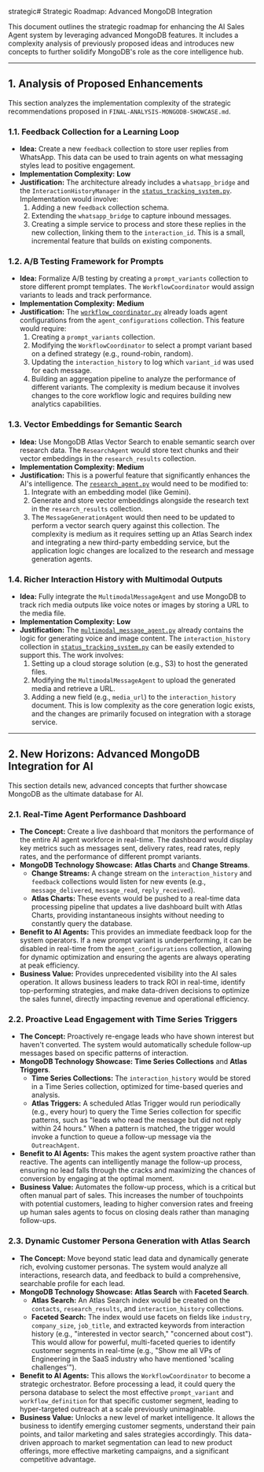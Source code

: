  strategic# Strategic Roadmap: Advanced MongoDB Integration

This document outlines the strategic roadmap for enhancing the AI Sales Agent system by leveraging advanced MongoDB features. It includes a complexity analysis of previously proposed ideas and introduces new concepts to further solidify MongoDB's role as the core intelligence hub.

---

## 1. Analysis of Proposed Enhancements

This section analyzes the implementation complexity of the strategic recommendations proposed in `FINAL-ANALYSIS-MONGODB-SHOWCASE.md`.

### 1.1. Feedback Collection for a Learning Loop

*   **Idea:** Create a new `feedback` collection to store user replies from WhatsApp. This data can be used to train agents on what messaging styles lead to positive engagement.
*   **Implementation Complexity:** **Low**
*   **Justification:** The architecture already includes a `whatsapp_bridge` and the `InteractionHistoryManager` in the [`status_tracking_system.py`](backend/agents/status_tracking_system.py). Implementation would involve:
    1.  Adding a new `feedback` collection schema.
    2.  Extending the `whatsapp_bridge` to capture inbound messages.
    3.  Creating a simple service to process and store these replies in the new collection, linking them to the `interaction_id`.
    This is a small, incremental feature that builds on existing components.

### 1.2. A/B Testing Framework for Prompts

*   **Idea:** Formalize A/B testing by creating a `prompt_variants` collection to store different prompt templates. The `WorkflowCoordinator` would assign variants to leads and track performance.
*   **Implementation Complexity:** **Medium**
*   **Justification:** The [`workflow_coordinator.py`](backend/agents/workflow_coordinator.py) already loads agent configurations from the `agent_configurations` collection. This feature would require:
    1.  Creating a `prompt_variants` collection.
    2.  Modifying the `WorkflowCoordinator` to select a prompt variant based on a defined strategy (e.g., round-robin, random).
    3.  Updating the `interaction_history` to log which `variant_id` was used for each message.
    4.  Building an aggregation pipeline to analyze the performance of different variants.
    The complexity is medium because it involves changes to the core workflow logic and requires building new analytics capabilities.

### 1.3. Vector Embeddings for Semantic Search

*   **Idea:** Use MongoDB Atlas Vector Search to enable semantic search over research data. The `ResearchAgent` would store text chunks and their vector embeddings in the `research_results` collection.
*   **Implementation Complexity:** **Medium**
*   **Justification:** This is a powerful feature that significantly enhances the AI's intelligence. The [`research_agent.py`](backend/agents/research_agent.py) would need to be modified to:
    1.  Integrate with an embedding model (like Gemini).
    2.  Generate and store vector embeddings alongside the research text in the `research_results` collection.
    3.  The `MessageGenerationAgent` would then need to be updated to perform a vector search query against this collection.
    The complexity is medium as it requires setting up an Atlas Search index and integrating a new third-party embedding service, but the application logic changes are localized to the research and message generation agents.

### 1.4. Richer Interaction History with Multimodal Outputs

*   **Idea:** Fully integrate the `MultimodalMessageAgent` and use MongoDB to track rich media outputs like voice notes or images by storing a URL to the media file.
*   **Implementation Complexity:** **Low**
*   **Justification:** The [`multimodal_message_agent.py`](backend/agents/multimodal_message_agent.py) already contains the logic for generating voice and image content. The `interaction_history` collection in [`status_tracking_system.py`](backend/agents/status_tracking_system.py) can be easily extended to support this. The work involves:
    1.  Setting up a cloud storage solution (e.g., S3) to host the generated files.
    2.  Modifying the `MultimodalMessageAgent` to upload the generated media and retrieve a URL.
    3.  Adding a new field (e.g., `media_url`) to the `interaction_history` document.
    This is low complexity as the core generation logic exists, and the changes are primarily focused on integration with a storage service.

---

## 2. New Horizons: Advanced MongoDB Integration for AI

This section details new, advanced concepts that further showcase MongoDB as the ultimate database for AI.

### 2.1. Real-Time Agent Performance Dashboard

*   **The Concept:** Create a live dashboard that monitors the performance of the entire AI agent workforce in real-time. The dashboard would display key metrics such as messages sent, delivery rates, read rates, reply rates, and the performance of different prompt variants.
*   **MongoDB Technology Showcase:** **Atlas Charts** and **Change Streams**.
    *   **Change Streams:** A change stream on the `interaction_history` and `feedback` collections would listen for new events (e.g., `message_delivered`, `message_read`, `reply_received`).
    *   **Atlas Charts:** These events would be pushed to a real-time data processing pipeline that updates a live dashboard built with Atlas Charts, providing instantaneous insights without needing to constantly query the database.
*   **Benefit to AI Agents:** This provides an immediate feedback loop for the system operators. If a new prompt variant is underperforming, it can be disabled in real-time from the `agent_configurations` collection, allowing for dynamic optimization and ensuring the agents are always operating at peak efficiency.
*   **Business Value:** Provides unprecedented visibility into the AI sales operation. It allows business leaders to track ROI in real-time, identify top-performing strategies, and make data-driven decisions to optimize the sales funnel, directly impacting revenue and operational efficiency.

### 2.2. Proactive Lead Engagement with Time Series Triggers

*   **The Concept:** Proactively re-engage leads who have shown interest but haven't converted. The system would automatically schedule follow-up messages based on specific patterns of interaction.
*   **MongoDB Technology Showcase:** **Time Series Collections** and **Atlas Triggers**.
    *   **Time Series Collections:** The `interaction_history` would be stored in a Time Series collection, optimized for time-based queries and analysis.
    *   **Atlas Triggers:** A scheduled Atlas Trigger would run periodically (e.g., every hour) to query the Time Series collection for specific patterns, such as "leads who read the message but did not reply within 24 hours." When a pattern is matched, the trigger would invoke a function to queue a follow-up message via the `OutreachAgent`.
*   **Benefit to AI Agents:** This makes the agent system proactive rather than reactive. The agents can intelligently manage the follow-up process, ensuring no lead falls through the cracks and maximizing the chances of conversion by engaging at the optimal moment.
*   **Business Value:** Automates the follow-up process, which is a critical but often manual part of sales. This increases the number of touchpoints with potential customers, leading to higher conversion rates and freeing up human sales agents to focus on closing deals rather than managing follow-ups.

### 2.3. Dynamic Customer Persona Generation with Atlas Search

*   **The Concept:** Move beyond static lead data and dynamically generate rich, evolving customer personas. The system would analyze all interactions, research data, and feedback to build a comprehensive, searchable profile for each lead.
*   **MongoDB Technology Showcase:** **Atlas Search** with **Faceted Search**.
    *   **Atlas Search:** An Atlas Search index would be created on the `contacts`, `research_results`, and `interaction_history` collections.
    *   **Faceted Search:** The index would use facets on fields like `industry`, `company_size`, `job_title`, and extracted keywords from interaction history (e.g., "interested in vector search," "concerned about cost"). This would allow for powerful, multi-faceted queries to identify customer segments in real-time (e.g., "Show me all VPs of Engineering in the SaaS industry who have mentioned 'scaling challenges'").
*   **Benefit to AI Agents:** This allows the `WorkflowCoordinator` to become a strategic orchestrator. Before processing a lead, it could query the persona database to select the most effective `prompt_variant` and `workflow_definition` for that specific customer segment, leading to hyper-targeted outreach at a scale previously unimaginable.
*   **Business Value:** Unlocks a new level of market intelligence. It allows the business to identify emerging customer segments, understand their pain points, and tailor marketing and sales strategies accordingly. This data-driven approach to market segmentation can lead to new product offerings, more effective marketing campaigns, and a significant competitive advantage.